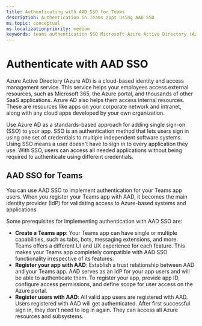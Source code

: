 ```yaml
---
title: Authenticating with AAD SSO for Teams
description: Authentication in Teams apps using AAD SSO
ms.topic: conceptual
ms.localizationpriority: medium
keywords: teams authentication SSO Microsoft Azure Active Directory (Azure AD), OIDC, username, password
---
```

# Authenticate with AAD SSO

Azure Active Directory (Azure AD) is a cloud-based identity and access management service. This service helps your employees access external resources, such as Microsoft 365, the Azure portal, and thousands of other SaaS applications. Azure AD also helps them access internal resources. These are resources like apps on your corporate network and intranet, along with any cloud apps developed by your own organization.

Use Azure AD as a standards-based approach for adding single sign-on (SSO) to your app. SSO is an authentication method that lets users sign in using one set of credentials to multiple independent software systems. Using SSO means a user doesn't have to sign in to every application they use. With SSO, users can access all needed applications without being required to authenticate using different credentials.

## AAD SSO for Teams

You can use AAD SSO to implement authentication for your Teams app users. When you register your Teams app with AAD, it becomes the main identity provider (IdP) for validating access to Azure-based systems and applications.

Some prerequisites for implementing authentication with AAD SSO are:

- **Create a Teams app**: Your Teams app can have single or multiple capabilities, such as tabs, bots, messaging extensions, and more. Teams offers a different UI and UX experience for each feature. This makes your Teams app completely compatible with AAD SSO functionality irrespective of its features.
- **Register your app with AAD**: Establish a trust relationship between AAD and your Teams app. AAD serves as an IdP for your app users and will be able to authenticate them. To register your app, provide app ID, configure access permissions, and define scope for user access on the Azure portal.
- **Register users with AAD**: All valid app users are registered with AAD. Users registered with AAD will get authenticated. After first successful sign in, they don't need to log in again. They can access all Azure resources and subsystems.

